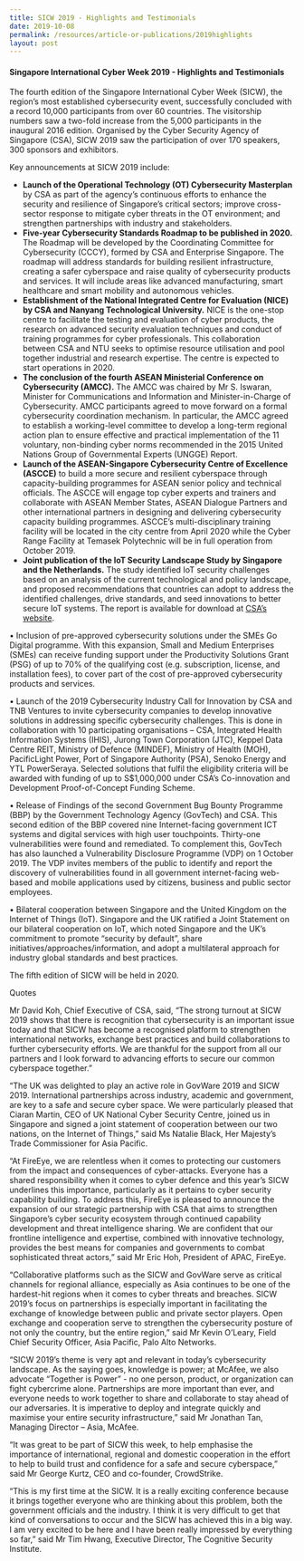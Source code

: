 ```yaml
---
title: SICW 2019 - Highlights and Testimonials
date: 2019-10-08
permalink: /resources/article-or-publications/2019highlights
layout: post
---
```

#### **Singapore International Cyber Week 2019 - Highlights and Testimonials**

The fourth edition of the Singapore International Cyber Week (SICW), the region’s most established cybersecurity event, successfully concluded with a record 10,000 participants from over 60 countries. The visitorship numbers saw a two-fold increase from the 5,000 participants in the inaugural 2016 edition. Organised by the Cyber Security Agency of Singapore (CSA), SICW 2019 saw the participation of over 170 speakers, 300 sponsors and exhibitors.

Key announcements at SICW 2019 include:

* **Launch of the Operational Technology (OT) Cybersecurity Masterplan** by CSA as part of the agency’s continuous efforts to enhance the security and resilience of Singapore’s critical sectors; improve cross-sector response to mitigate cyber threats in the OT environment; and strengthen partnerships with industry and stakeholders.
* **Five-year Cybersecurity Standards Roadmap to be published in 2020.** The Roadmap will be developed by the Coordinating Committee for Cybersecurity (CCCY), formed by CSA and Enterprise Singapore. The roadmap will address standards for building resilient infrastructure, creating a safer cyberspace and raise quality of cybersecurity products and services. It will include areas like advanced manufacturing, smart healthcare and smart mobility and autonomous vehicles.
* **Establishment of the National Integrated Centre for Evaluation (NICE) by CSA and Nanyang Technological University.** NICE is the one-stop centre to facilitate the testing and evaluation of cyber products, the research on advanced security evaluation techniques and conduct of training programmes for cyber professionals. This collaboration between CSA and NTU seeks to optimise resource utilisation and pool together industrial and research expertise. The centre is expected to start operations in 2020.
* **The conclusion of the fourth ASEAN Ministerial Conference on Cybersecurity (AMCC).** The AMCC was chaired by Mr S. Iswaran, Minister for Communications and Information and Minister-in-Charge of Cybersecurity. AMCC participants agreed to move forward on a formal cybersecurity coordination mechanism. In particular, the AMCC agreed to establish a working-level committee to develop a long-term regional action plan to ensure effective and practical implementation of the 11 voluntary, non-binding cyber norms recommended in the 2015 United Nations Group of Governmental Experts (UNGGE) Report.
* **Launch of the ASEAN-Singapore Cybersecurity Centre of Excellence (ASCCE)** to build a more secure and resilient cyberspace through capacity-building programmes for ASEAN senior policy and technical officials. The ASCCE will engage top cyber experts and trainers and collaborate with ASEAN Member States, ASEAN Dialogue Partners and other international partners in designing and delivering cybersecurity capacity building programmes. ASCCE’s multi-disciplinary training facility will be located in the city centre from April 2020 while the Cyber Range Facility at Temasek Polytechnic will be in full operation from October 2019.
* **Joint publication of the IoT Security Landscape Study by Singapore and the Netherlands.** The study identified IoT security challenges based on an analysis of the current technological and policy landscape, and proposed recommendations that countries can adopt to address the identified challenges, drive standards, and seed innovations to better secure IoT systems. The report is available for download at [CSA’s website](https://www.csa.gov.sg/News/Publications/IoT-Security-Landscape).

• Inclusion of pre-approved cybersecurity solutions under the SMEs Go Digital programme. With this expansion, Small and Medium Enterprises (SMEs) can receive funding support under the Productivity Solutions Grant (PSG) of up to 70% of the qualifying cost (e.g. subscription, license, and installation fees), to cover part of the cost of pre-approved cybersecurity products and services.

• Launch of the 2019 Cybersecurity Industry Call for Innovation by CSA and TNB Ventures to invite cybersecurity companies to develop innovative solutions in addressing specific cybersecurity challenges. This is done in collaboration with 10 participating organisations – CSA, Integrated Health Information Systems (IHIS), Jurong Town Corporation (JTC), Keppel Data Centre REIT, Ministry of Defence (MINDEF), Ministry of Health (MOH), PacificLight Power, Port of Singapore Authority (PSA), Senoko Energy and YTL PowerSeraya. Selected solutions that fulfil the eligibility criteria will be awarded with funding of up to S$1,000,000 under CSA’s Co-innovation and Development Proof-of-Concept Funding Scheme.

• Release of Findings of the second Government Bug Bounty Programme (BBP) by the Government Technology Agency (GovTech) and CSA. This second edition of the BBP covered nine Internet-facing government ICT systems and digital services with high user touchpoints. Thirty-one vulnerabilities were found and remediated. To complement this, GovTech has also launched a Vulnerability Disclosure Programme (VDP) on 1 October 2019. The VDP invites members of the public to identify and report the discovery of vulnerabilities found in all government internet-facing web-based and mobile applications used by citizens, business and public sector employees.

• Bilateral cooperation between Singapore and the United Kingdom on the Internet of Things (IoT). Singapore and the UK ratified a Joint Statement on our bilateral cooperation on IoT, which noted Singapore and the UK’s commitment to promote “security by default”, share initiatives/approaches/information, and adopt a multilateral approach for industry global standards and best practices. 

The fifth edition of SICW will be held in 2020.  

Quotes

Mr David Koh, Chief Executive of CSA, said, “The strong turnout at SICW 2019 shows that there is recognition that cybersecurity is an important issue today and that SICW has become a recognised platform to strengthen international networks, exchange best practices and build collaborations to further cybersecurity efforts. We are thankful for the support from all our partners and I look forward to advancing efforts to secure our common cyberspace together.”

“The UK was delighted to play an active role in GovWare 2019 and SICW 2019. International partnerships across industry, academic and government, are key to a safe and secure cyber space. We were particularly pleased that Ciaran Martin, CEO of UK National Cyber Security Centre, joined us in Singapore and signed a joint statement of cooperation between our two nations, on the Internet of Things,” said Ms Natalie Black, Her Majesty’s Trade Commissioner for Asia Pacific.

“At FireEye, we are relentless when it comes to protecting our customers from the impact and consequences of cyber-attacks. Everyone has a shared responsibility when it comes to cyber defence and this year’s SICW underlines this importance, particularly as it pertains to cyber security capability building. To address this, FireEye is pleased to announce the expansion of our strategic partnership with CSA that aims to strengthen Singapore’s cyber security ecosystem through continued capability development and threat intelligence sharing. We are confident that our frontline intelligence and expertise, combined with innovative technology, provides the best means for companies and governments to combat sophisticated threat actors,” said Mr Eric Hoh, President of APAC, FireEye.

“Collaborative platforms such as the SICW and GovWare serve as critical channels for regional alliance, especially as Asia continues to be one of the hardest-hit regions when it comes to cyber threats and breaches. SICW 2019’s focus on partnerships is especially important in facilitating the exchange of knowledge between public and private sector players. Open exchange and cooperation serve to strengthen the cybersecurity posture of not only the country, but the entire region,” said Mr Kevin O’Leary, Field Chief Security Officer, Asia Pacific, Palo Alto Networks.

“SICW 2019’s theme is very apt and relevant in today’s cybersecurity landscape. As the saying goes, knowledge is power; at McAfee, we also advocate “Together is Power” - no one person, product, or organization can fight cybercrime alone. Partnerships are more important than ever, and everyone needs to work together to share and collaborate to stay ahead of our adversaries. It is imperative to deploy and integrate quickly and maximise your entire security infrastructure,” said Mr Jonathan Tan, Managing Director – Asia, McAfee.

“It was great to be part of SICW this week, to help emphasise the importance of international, regional and domestic cooperation in the effort to help to build trust and confidence for a safe and secure cyberspace,” said Mr George Kurtz, CEO and co-founder, CrowdStrike.

“This is my first time at the SICW. It is a really exciting conference because it brings together everyone who are thinking about this problem, both the government officials and the industry. I think it is very difficult to get that kind of conversations to occur and the SICW has achieved this in a big way. I am very excited to be here and I have been really impressed by everything so far,” said Mr Tim Hwang, Executive Director, The Cognitive Security Institute.